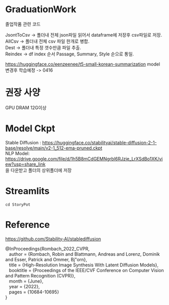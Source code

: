 # GraduationWork
졸업작품 관련 코드


JsontToCsv -> 폴더내 전체 json파일 읽어서 dataframe에 저장후 csv파일로 저장. <br>
AllCsv -> 폴더내 전체 csv 파일 한개로 병합. <br>
Dest -> 폴더내 특정 갯수만큼 파일 추출. <br>
Reindex -> df index 순서 Passage, Summary, Style 순으로 통일. <br>


https://huggingface.co/eenzeenee/t5-small-korean-summarization model 변경후 학습예정 -> 0416

# 권장 사양
GPU DRAM 12G이상

# Model Ckpt
Stable Diffusion : https://huggingface.co/stabilityai/stable-diffusion-2-1-base/resolve/main/v2-1_512-ema-pruned.ckpt <br>
NLP Model: https://drive.google.com/file/d/1h5B8mCdGEMNgrbl6RJzje_LrXSdBo1XK/view?usp=share_link <br>
을 다운받고 폴더의 상위폴더에 저장

# Streamlits

`cd StoryPot`

# Reference

https://github.com/Stability-AI/stablediffusion

@InProceedings{Rombach_2022_CVPR,<br>
&nbsp;&nbsp;    author    = {Rombach, Robin and Blattmann, Andreas and Lorenz, Dominik and Esser, Patrick and Ommer, Bj\"orn},<br>
&nbsp;&nbsp;    title     = {High-Resolution Image Synthesis With Latent Diffusion Models},<br>
&nbsp;&nbsp;    booktitle = {Proceedings of the IEEE/CVF Conference on Computer Vision and Pattern Recognition (CVPR)},<br>
&nbsp;&nbsp;    month     = {June},<br>
&nbsp;&nbsp;    year      = {2022},<br>
&nbsp;&nbsp;    pages     = {10684-10695}<br>
}<br>


